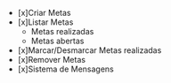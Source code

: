 - [x]Criar Metas
- [x]Listar Metas
    - Metas realizadas
    - Metas abertas
- [x]Marcar/Desmarcar Metas realizadas
- [x]Remover Metas
- [x]Sistema de Mensagens